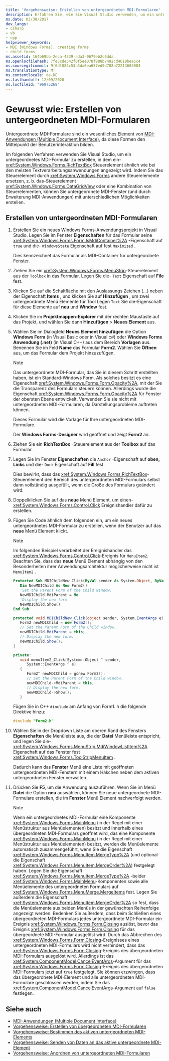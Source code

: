 ```yaml
---
title: 'Vorgehensweise: Erstellen von untergeordneten MDI-Formularen'
description: Erfahren Sie, wie Sie Visual Studio verwenden, um ein untergeordnetes MDI-Formular (Multiple-Document Interface) zu erstellen, das ein RichTextBox-Steuerelement anzeigt.
ms.date: 03/30/2017
dev_langs:
- csharp
- vb
- cpp
helpviewer_keywords:
- MDI [Windows Forms], creating forms
- child forms
ms.assetid: 164b69bb-2eca-4339-ada3-0679eb2c6dda
ms.openlocfilehash: 7fe5cde342f0f5ee078f888b7492cd4618bea5c4
ms.sourcegitcommit: 9f6df084c53a3da0ea657ed0d708a72213683084
ms.translationtype: MT
ms.contentlocale: de-DE
ms.lasthandoff: 12/09/2020
ms.locfileid: "96975268"
---
```

# <a name="how-to-create-mdi-child-forms"></a>Gewusst wie: Erstellen von untergeordneten MDI-Formularen

Untergeordnete MDI-Formulare sind ein wesentliches Element von [MDI-Anwendungen (Multiple Document Interface)](multiple-document-interface-mdi-applications.md), da diese Formen den Mittelpunkt der Benutzerinteraktion bilden.

Im folgenden Verfahren verwenden Sie Visual Studio, um ein untergeordnetes MDI-Formular zu erstellen, in dem ein- <xref:System.Windows.Forms.RichTextBox> Steuerelement ähnlich wie bei den meisten Textverarbeitungsanwendungen angezeigt wird. Indem Sie das Steuerelement durch <xref:System.Windows.Forms> andere Steuerelemente ersetzen, z. b. das-Steuerelement <xref:System.Windows.Forms.DataGridView> oder eine Kombination von Steuerelementen, können Sie untergeordnete MDI-Fenster (und durch Erweiterung MDI-Anwendungen) mit unterschiedlichen Möglichkeiten erstellen.

## <a name="create-mdi-child-forms"></a>Erstellen von untergeordneten MDI-Formularen

1. Erstellen Sie ein neues Windows Forms-Anwendungsprojekt in Visual Studio. Legen Sie im Fenster **Eigenschaften** für das Formular seine <xref:System.Windows.Forms.Form.IsMdiContainer%2A> -Eigenschaft auf `true` und die- `WindowsState` Eigenschaft auf fest `Maximized` .

   Dies kennzeichnet das Formular als MDI-Container für untergeordnete Fenster.

2. Ziehen Sie ein <xref:System.Windows.Forms.MenuStrip>-Steuerelement aus der `Toolbox` in das Formular. Legen Sie die- `Text` Eigenschaft auf **File** fest.

3. Klicken Sie auf die Schaltfläche mit den Auslassungs Zeichen (...) neben der Eigenschaft **Items** , und klicken Sie auf **Hinzufügen** , um zwei untergeordnete Menü Elemente für Tool Legen `Text` Sie die-Eigenschaft für diese Elemente auf **neu** und **Window** fest.

4. Klicken Sie im **Projektmappen-Explorer** mit der rechten Maustaste auf das Projekt, und wählen Sie dann **Hinzufügen** > **Neues Element** aus.

5. Wählen Sie im Dialogfeld **Neues Element hinzufügen** die Option **Windows Form** (in Visual Basic oder in Visual c#) oder **Windows Forms Anwendung (.net)** (in Visual C++) aus dem Bereich **Vorlagen** aus. Benennen Sie im Feld **Name** das Formular **Form2**. Wählen Sie **Öffnen** aus, um das Formular dem Projekt hinzuzufügen.

    > [!NOTE]
    > Das untergeordnete MDI-Formular, das Sie in diesem Schritt erstellten haben, ist ein Standard-Windows Form. Als solches besitzt es eine Eigenschaft <xref:System.Windows.Forms.Form.Opacity%2A>, mit der Sie die Transparenz des Formulars steuern können. Allerdings wurde die Eigenschaft <xref:System.Windows.Forms.Form.Opacity%2A> für Fenster der obersten Ebene entwickelt. Verwenden Sie sie nicht mit untergeordneten MDI-Formularen, da Darstellungsprobleme auftreten können.

     Dieses Formular wird die Vorlage für Ihre untergeordneten MDI-Formulare.

     Der **Windows Forms-Designer** wird geöffnet und zeigt **Form2** an.

6. Ziehen Sie ein **RichTextBox** -Steuerelement aus der **Toolbox** auf das Formular.

7. Legen Sie im Fenster **Eigenschaften** die `Anchor` -Eigenschaft auf **oben, Links** und die- `Dock` Eigenschaft auf **Fill** fest.

   Dies bewirkt, dass das <xref:System.Windows.Forms.RichTextBox>-Steuerelement den Bereich des untergeordneten MDI-Formulars selbst dann vollständig ausgefüllt, wenn die Größe des Formulars geändert wird.

8. Doppelklicken Sie auf das **neue** Menü Element, um einen- <xref:System.Windows.Forms.Control.Click> Ereignishandler dafür zu erstellen.

9. Fügen Sie Code ähnlich dem folgenden ein, um ein neues untergeordnetes MDI-Formular zu erstellen, wenn der Benutzer auf das **neue** Menü Element klickt.

   > [!NOTE]
   > Im folgenden Beispiel verarbeitet der Ereignishandler das <xref:System.Windows.Forms.Control.Click>-Ereignis für `MenuItem2`. Beachten Sie, dass das **neue** Menü Element abhängig von den Besonderheiten ihrer Anwendungsarchitektur möglicherweise nicht ist `MenuItem2` .

    ```vb
    Protected Sub MDIChildNew_Click(ByVal sender As System.Object, ByVal e As System.EventArgs) Handles MenuItem2.Click
       Dim NewMDIChild As New Form2()
       'Set the Parent Form of the Child window.
       NewMDIChild.MdiParent = Me
       'Display the new form.
       NewMDIChild.Show()
    End Sub
    ```

    ```csharp
    protected void MDIChildNew_Click(object sender, System.EventArgs e){
       Form2 newMDIChild = new Form2();
       // Set the Parent Form of the Child window.
       newMDIChild.MdiParent = this;
       // Display the new form.
       newMDIChild.Show();
    }
    ```

    ```cpp
    private:
       void menuItem2_Click(System::Object ^ sender,
          System::EventArgs ^ e)
       {
          Form2^ newMDIChild = gcnew Form2();
          // Set the Parent Form of the Child window.
          newMDIChild->MdiParent = this;
          // Display the new form.
          newMDIChild->Show();
       }
    ```

   Fügen Sie in C++ `#include` am Anfang von Form1. h die folgende Direktive hinzu:

   ```cpp
   #include "Form2.h"
   ```

10. Wählen Sie in der Dropdown Liste am oberen Rand des Fensters **Eigenschaften** die Menüleiste aus, die der **Datei** Menüleiste entspricht, und legen Sie die- <xref:System.Windows.Forms.MenuStrip.MdiWindowListItem%2A> Eigenschaft auf das Fenster fest <xref:System.Windows.Forms.ToolStripMenuItem> .

    Dadurch kann das **Fenster** Menü eine Liste mit geöffneten untergeordneten MDI-Fenstern mit einem Häkchen neben dem aktiven untergeordneten Fenster verwalten.

11. Drücken Sie **F5**, um die Anwendung auszuführen. Wenn Sie im Menü **Datei** die Option **neu** auswählen, können Sie neue untergeordnete MDI-Formulare erstellen, die im **Fenster** Menü Element nachverfolgt werden.

    > [!NOTE]
    > Wenn ein untergeordnetes MDI-Formular eine Komponente <xref:System.Windows.Forms.MainMenu> (in der Regel mit einer Menüstruktur aus Menüelementen) besitzt und innerhalb eines übergeordneten MDI-Formulars geöffnet wird, das eine Komponente <xref:System.Windows.Forms.MainMenu> (in der Regel mit einer Menüstruktur aus Menüelementen) besitzt, werden die Menüelemente automatisch zusammengeführt, wenn Sie die Eigenschaft <xref:System.Windows.Forms.MenuItem.MergeType%2A> (und optional die Eigenschaft <xref:System.Windows.Forms.MenuItem.MergeOrder%2A>) festgelegt haben. Legen Sie die Eigenschaft <xref:System.Windows.Forms.MenuItem.MergeType%2A> -beider <xref:System.Windows.Forms.MainMenu>-Komponenten sowie alle Menüelemente des untergeordneten Formulars auf <xref:System.Windows.Forms.MenuMerge.MergeItems> fest. Legen Sie außerdem die Eigenschaft <xref:System.Windows.Forms.MenuItem.MergeOrder%2A> so fest, dass die Menüelemente aus beiden Menüs in der gewünschten Reihenfolge angezeigt werden. Bedenken Sie außerdem, dass beim Schließen eines übergeordneten MDI-Formulars jedes untergeordnete MDI-Formular ein Ereignis <xref:System.Windows.Forms.Form.Closing> auslöst, bevor das Ereignis <xref:System.Windows.Forms.Form.Closing> für das übergeordnete MDI-Formular ausgelöst wird. Durch das Abbrechen des <xref:System.Windows.Forms.Form.Closing>-Ereignisses eines untergeordneten MDI-Formulars wird nicht verhindert, dass das <xref:System.Windows.Forms.Form.Closing>-Ereignis des übergeordneten MDI-Formulars ausgelöst wird. Allerdings ist das <xref:System.ComponentModel.CancelEventArgs>-Argument für das <xref:System.Windows.Forms.Form.Closing>-Ereignis des übergeordneten MDI-Formulars jetzt auf `true` festgelegt. Sie können erzwingen, dass das übergeordnete MDI-Element und alle untergeordneten MDI-Formulare geschlossen werden, indem Sie das <xref:System.ComponentModel.CancelEventArgs>-Argument auf `false` festlegen.

## <a name="see-also"></a>Siehe auch

- [MDI-Anwendungen (Multiple Document Interface)](multiple-document-interface-mdi-applications.md)
- [Vorgehensweise: Erstellen von übergeordneten MDI-Formularen](how-to-create-mdi-parent-forms.md)
- [Vorgehensweise: Bestimmen des aktiven untergeordneten MDI-Elements](how-to-determine-the-active-mdi-child.md)
- [Vorgehensweise: Senden von Daten an das aktive untergeordnete MDI-Element](how-to-send-data-to-the-active-mdi-child.md)
- [Vorgehensweise: Anordnen von untergeordneten MDI-Formularen](how-to-arrange-mdi-child-forms.md)
